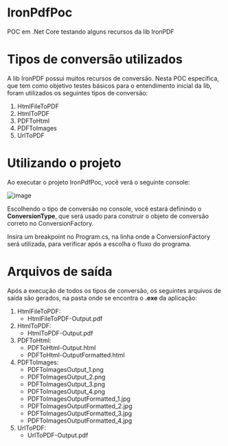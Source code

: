 # IronPdfPoc
POC em .Net Core testando alguns recursos da lib IronPDF

# Tipos de conversão utilizados
A lib IronPDF possui muitos recursos de conversão. Nesta POC específica, que tem como objetivo testes básicos para o entendimento inicial da lib, foram utilizados os seguintes tipos de conversão:
1. HtmlFileToPDF
2. HtmlToPDF
3. PDFToHtml
4. PDFToImages
5. UrlToPDF

# Utilizando o projeto
Ao executar o projeto IronPdfPoc, você verá o seguinte console:

![image](https://github.com/IgorCavalcantiCianniPrado/IronPdfPoc/assets/86272097/91425048-0ecd-4fbb-a64b-528b9c46cdbd)

Escolhendo o tipo de conversão no console, você estará definindo o **ConversionType**, que será usado para construir o objeto de conversão correto no ConversionFactory.

Insira um breakpoint no Program.cs, na linha onde a ConversionFactory será utilizada, para verificar após a escolha o fluxo do programa. 

# Arquivos de saída
Após a execução de todos os tipos de conversão, os seguintes arquivos de saída são gerados, na pasta onde se encontra o **.exe** da aplicação:
1. HtmlFileToPDF:
   - HtmlFileToPDF-Output.pdf
3. HtmlToPDF:
   - HtmlToPDF-Output.pdf
5. PDFToHtml:
   - PDFToHtml-Output.html
   - PDFToHtml-OutputFormatted.html
6. PDFToImages:
   - PDFToImagesOutput_1.png
   - PDFToImagesOutput_2.png
   - PDFToImagesOutput_3.png
   - PDFToImagesOutput_4.png
   - PDFToImagesOutputFormatted_1.jpg
   - PDFToImagesOutputFormatted_2.jpg
   - PDFToImagesOutputFormatted_3.jpg
   - PDFToImagesOutputFormatted_4.jpg
7. UrlToPDF:
   - UrlToPDF-Output.pdf



